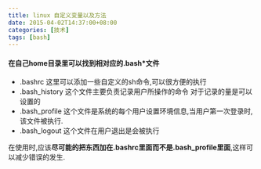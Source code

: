 ```yaml
---
title: linux 自定义变量以及方法
date: 2015-04-02T14:37:00+08:00
categories: [技术]
tags: [bash]
---
```


#### 在自己home目录里可以找到相对应的.bash*文件

- .bashrc 这里可以添加一些自定义的sh命令,可以很方便的执行
- .bash_history 这个文件主要负责记录用户所操作的命令 对于记录的量是可以设置的
- .bash_profile 这个文件是系统的每个用户设置环境信息,当用户第一次登录时,该文件被执行.
- .bash_logout 这个文件在用户退出是会被执行

在使用时,应该**尽可能的把东西加在.bashrc里面而不是.bash_profile里面**,这样可以减少错误的发生.

<!--more-->
